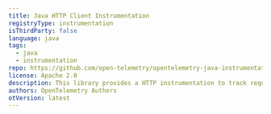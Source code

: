 ```yaml
---
title: Java HTTP Client Instrumentation
registryType: instrumentation
isThirdParty: false
language: java
tags:
  - java
  - instrumentation
repo: https://github.com/open-telemetry/opentelemetry-java-instrumentation/tree/main/instrumentation/java-http-client
license: Apache 2.0
description: This library provides a HTTP instrumentation to track requests through OpenTelemetry.
authors: OpenTelemetry Authors
otVersion: latest
---
```


